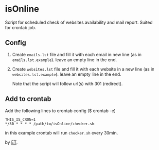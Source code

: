 isOnline
========

Script for scheduled check of websites availability and mail report. Suited for crontab job.

## Config
1. Create ```emails.lst``` file and fill it with each email in new line (as in ```emails.lst.example```). leave an empty line in the end.
2. Create ```websites.lst``` file and fill it with each website in a new line (as in ```websites.lst.example```). leave an empty line in the end.

    Note that the script will follow url(s) with 301 (redirect).

## Add to crontab
Add the following lines to crontab config ($ crontab -e) 

```
THIS_IS_CRON=1
*/30 * * * * /path/to/isOnline/checker.sh
```

in this example crontab will run ```checker.sh``` every 30min.

by [ET][ET].

[ET]: http://etcs.me
